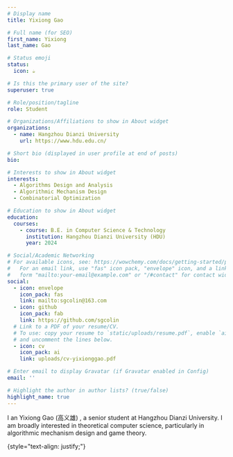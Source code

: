 ```yaml
---
# Display name
title: Yixiong Gao

# Full name (for SEO)
first_name: Yixiong
last_name: Gao

# Status emoji
status:
  icon: ☕️

# Is this the primary user of the site?
superuser: true

# Role/position/tagline
role: Student

# Organizations/Affiliations to show in About widget
organizations:
  - name: Hangzhou Dianzi University
    url: https://www.hdu.edu.cn/

# Short bio (displayed in user profile at end of posts)
bio: 

# Interests to show in About widget
interests:
  - Algorithms Design and Analysis
  - Algorithmic Mechanism Design
  - Combinatorial Optimization

# Education to show in About widget
education:
  courses:
    - course: B.E. in Computer Science & Technology
      institution: Hangzhou Dianzi University (HDU)
      year: 2024

# Social/Academic Networking
# For available icons, see: https://wowchemy.com/docs/getting-started/page-builder/#icons
#   For an email link, use "fas" icon pack, "envelope" icon, and a link in the
#   form "mailto:your-email@example.com" or "/#contact" for contact widget.
social:
  - icon: envelope
    icon_pack: fas
    link: mailto:sgcolin@163.com
  - icon: github
    icon_pack: fab
    link: https://github.com/sgcolin
  # Link to a PDF of your resume/CV.
  # To use: copy your resume to `static/uploads/resume.pdf`, enable `ai` icons in `params.yaml`,
  # and uncomment the lines below.
  - icon: cv
    icon_pack: ai
    link: uploads/cv-yixionggao.pdf

# Enter email to display Gravatar (if Gravatar enabled in Config)
email: ''

# Highlight the author in author lists? (true/false)
highlight_name: true
---
```


I an Yixiong Gao (高义雄) , a senior student at Hangzhou Dianzi University. I am broadly interested in theoretical computer science, particularly in algorithmic mechanism design and game theory. 

{style="text-align: justify;"}
